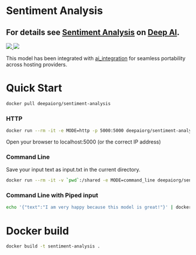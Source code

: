 # Sentiment Analysis

## For details see [Sentiment Analysis](https://deepai.org/machine-learning-model/sentiment-analysis) on [Deep AI](https://deepai.org).

<p>
    <a href="https://cloud.docker.com/u/deepaiorg/repository/docker/deepaiorg/sentiment-analysis">
        <img src='https://img.shields.io/docker/cloud/automated/deepaiorg/sentiment-analysis.svg?style=plastic' />
        <img src='https://img.shields.io/docker/cloud/build/deepaiorg/sentiment-analysis.svg' />
    </a>
</p>

This model has been integrated with [ai_integration](https://github.com/deepai-org/ai_integration/blob/master/README.md) for seamless portability across hosting providers.


# Quick Start
```bash
docker pull deepaiorg/sentiment-analysis
```

### HTTP
```bash
docker run --rm -it -e MODE=http -p 5000:5000 deepaiorg/sentiment-analysis
```
Open your browser to localhost:5000 (or the correct IP address)

### Command Line
Save your input text as input.txt in the current directory.
```bash
docker run --rm -it -v `pwd`:/shared -e MODE=command_line deepaiorg/sentiment-analysis --text /shared/input.txt
```

### Command Line with Piped input

```bash
echo '{"text":"I am very happy because this model is great!"}' | docker run -e MODE=test_inputs_dict_json --rm -i deepaiorg/sentiment-analysis
```

# Docker build
```bash
docker build -t sentiment-analysis .
```
